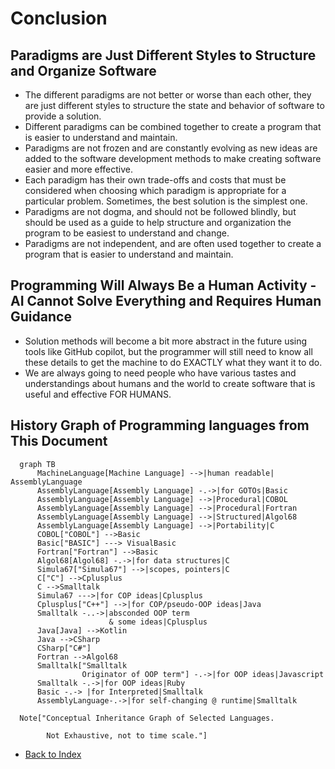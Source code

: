 # Conclusion

## Paradigms are Just Different Styles to Structure and Organize Software
  - The different paradigms are not better or worse than each other, they are just different styles to structure the
    state and behavior of software to provide a solution.
  - Different paradigms can be combined together to create a program that is easier to understand and maintain.
  - Paradigms are not frozen and are constantly evolving as new ideas are added to the software development
    methods to make creating software easier and more effective.
  - Each paradigm has their own trade-offs and costs that must be considered when
    choosing which paradigm is appropriate for a particular problem. Sometimes, the best solution is the simplest one.
  - Paradigms are not dogma, and should not be followed blindly, but should be used as a guide to help
    structure and organization the program to be easiest to understand and change.
  - Paradigms are not independent, and are often used together to create a program that is easier to
    understand and maintain.
 
## Programming Will Always Be a Human Activity - AI Cannot Solve Everything and Requires Human Guidance
  - Solution methods will become a bit more abstract in the future using tools like GitHub copilot, but the
    programmer will still need to know all these details to get the machine to do EXACTLY what they want it to do.
  - We are always going to need people who have various tastes and understandings about humans and the world to
    create software that is useful and effective FOR HUMANS.

## History Graph of Programming languages from This Document
  ```mermaid
    graph TB
        MachineLanguage[Machine Language] -->|human readable| AssemblyLanguage
        AssemblyLanguage[Assembly Language] -.->|for GOTOs|Basic
        AssemblyLanguage[Assembly Language] -->|Procedural|COBOL
        AssemblyLanguage[Assembly Language] -->|Procedural|Fortran
        AssemblyLanguage[Assembly Language] -->|Structured|Algol68
        AssemblyLanguage[Assembly Language] -->|Portability|C
        COBOL["COBOL"] -->Basic
        Basic["BASIC"] ---> VisualBasic
        Fortran["Fortran"] -->Basic
        Algol68[Algol68] -.->|for data structures|C
        Simula67["Simula67"] -->|scopes, pointers|C
        C["C"] -->Cplusplus
        C -->Smalltalk
        Simula67 --->|for COP ideas|Cplusplus
        Cplusplus["C++"] -->|for COP/pseudo-OOP ideas|Java
        Smalltalk -..->|absconded OOP term 
                        & some ideas|Cplusplus
        Java[Java] -->Kotlin
        Java -->CSharp
        CSharp["C#"]
        Fortran -->Algol68
        Smalltalk["Smalltalk
                  Originator of OOP term"] -.->|for OOP ideas|Javascript
        Smalltalk -.->|for OOP ideas|Ruby
        Basic -.-> |for Interpreted|Smalltalk
        AssemblyLanguage-.->|for self-changing @ runtime|Smalltalk
    
    Note["Conceptual Inheritance Graph of Selected Languages.
          
          Not Exhaustive, not to time scale."]
  ```

- [Back to Index](README.md)